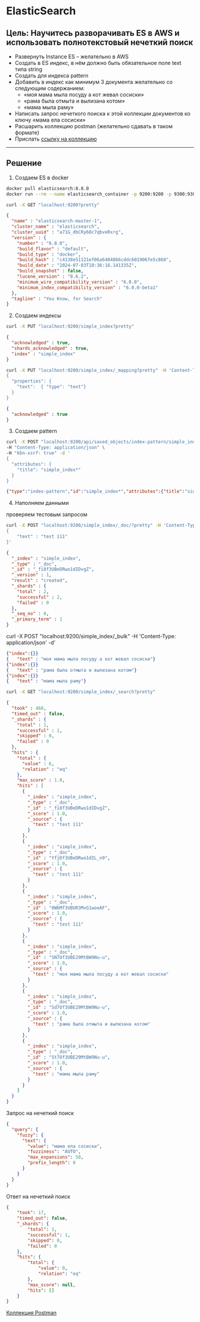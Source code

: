 # ElasticSearch

## Цель: Научитесь разворачивать ES в AWS и использовать полнотекстовый нечеткий поиск

* Развернуть Instance ES – желательно в AWS
* Создать в ES индекс, в нём должно быть обязательное поле text типа string
* Создать для индекса pattern
* Добавить в индекс как минимум 3 документа желательно со следующим содержанием:  
   * «моя мама мыла посуду а кот жевал сосиски»  
   * «рама была отмыта и вылизана котом»  
   * «мама мыла раму»  
* Написать запрос нечеткого поиска к этой коллекции документов ко ключу «мама ела сосиски»
* Расшарить коллекцию postman (желательно сдавать в таком формате)
* Прислать  [ссылку на коллекцию](ElasticSearch_test_collection.postman_collection.json)

---


## Решение

1. Создаем ES в docker

``` sh
docker pull elasticsearch:8.8.0
docker run --rm --name elasticsearch_container -p 9200:9200 -p 9300:9300 -e "discovery.type=single-node" -e "xpack.security.enabled=false" elasticsearch:8.8.0
```


``` sh
curl -X GET "localhost:9200?pretty" 
```

``` json
{
  "name" : "elasticsearch-master-1",
  "cluster_name" : "elasticsearch",
  "cluster_uuid" : "a71G_dbCRy60c7qbveRxrg",
  "version" : {
    "number" : "8.8.0",
    "build_flavor" : "default",
    "build_type" : "docker",
    "build_hash" : "c4138e51121ef06a6404866cddc601906fe5c868",
    "build_date" : "2024-07-03T10:36:16.141335Z",
    "build_snapshot" : false,
    "lucene_version" : "8.6.2",
    "minimum_wire_compatibility_version" : "6.8.0",
    "minimum_index_compatibility_version" : "6.0.0-beta1"
  },
  "tagline" : "You Know, for Search"
}
```

2. Создаем индексы

``` sh
curl -X PUT "localhost:9200/simple_index?pretty"
```

``` json
{
  "acknowledged" : true,
  "shards_acknowledged" : true,
  "index" : "simple_index"
}
```

``` sh
curl -X PUT "localhost:9200/simple_index/_mapping?pretty" -H 'Content-Type: application/json' -d'
{
  "properties": {
    "text":  { "type": "text"}
  }
}
```
``` json
{
  "acknowledged" : true
}
```

3. Создаем pattern

``` sh
curl -X POST "localhost:9200/api/saved_objects/index-pattern/simple_index*" \
-H "Content-Type: application/json" \
-H "kbn-xsrf: true" -d '
{
  "attributes": {
    "title": "simple_index*"
  }
}
```


``` json
{"type":"index-pattern","id":"simple_index*","attributes":{"title":"simple_index*"},"references":[],"migrationVersion":{"index-pattern":"7.6.0"},"updated_at":"2020-10-31T17:28:30.228Z","version":"WzUzLDFd","namespaces":["default"]}
```

4. Наполняем данными

проверяем тестовым запросом
``` sh
curl -X POST "localhost:9200/simple_index/_doc/?pretty" -H 'Content-Type: application/json' -d'
{
	"text" : "test 111"
}'
```

``` json
{
  "_index" : "simple_index",
  "_type" : "_doc",
  "_id" : "_fi8f3UBeDRwo1dIDvgZ",
  "_version" : 1,
  "result" : "created",
  "_shards" : {
    "total" : 2,
    "successful" : 2,
    "failed" : 0
  },
  "_seq_no" : 0,
  "_primary_term" : 1
}
```


curl -X POST "localhost:9200/simple_index/_bulk" -H 'Content-Type: application/json' -d'
``` json
{"index":{}}
{	"text" : "моя мама мыла посуду а кот жевал сосиски"}
{"index":{}}
{	"text" : "рама была отмыта и вылизана котом"}
{"index":{}}
{	"text" : "мама мыла раму"}

```

``` sh
curl -X GET "localhost:9200/simple_index/_search?pretty"                                           
```
``` json
{
  "took" : 468,
  "timed_out" : false,
  "_shards" : {
    "total" : 1,
    "successful" : 1,
    "skipped" : 0,
    "failed" : 0
  },
  "hits" : {
    "total" : {
      "value" : 6,
      "relation" : "eq"
    },
    "max_score" : 1.0,
    "hits" : [
      {
        "_index" : "simple_index",
        "_type" : "_doc",
        "_id" : "_fi8f3UBeDRwo1dIDvgZ",
        "_score" : 1.0,
        "_source" : {
          "text" : "test 111"
        }
      },
      {
        "_index" : "simple_index",
        "_type" : "_doc",
        "_id" : "YfjDf3UBeDRwo1dIL_n9",
        "_score" : 1.0,
        "_source" : {
          "text" : "test 111"
        }
      },
      {
        "_index" : "simple_index",
        "_type" : "_doc",
        "_id" : "0WbMf3UBUR3MvG1woeAF",
        "_score" : 1.0,
        "_source" : {
          "text" : "test 111"
        }
      },
      {
        "_index" : "simple_index",
        "_type" : "_doc",
        "_id" : "SN7Of3UBE29MtBW9Nu-u",
        "_score" : 1.0,
        "_source" : {
          "text" : "моя мама мыла посуду а кот жевал сосиски"
        }
      },
      {
        "_index" : "simple_index",
        "_type" : "_doc",
        "_id" : "Sd7Of3UBE29MtBW9Nu-u",
        "_score" : 1.0,
        "_source" : {
          "text" : "рама была отмыта и вылизана котом"
        }
      },
      {
        "_index" : "simple_index",
        "_type" : "_doc",
        "_id" : "St7Of3UBE29MtBW9Nu-u",
        "_score" : 1.0,
        "_source" : {
          "text" : "мама мыла раму"
        }
      }
    ]
  }
}
```

Запрос на нечеткий поиск
``` json
{
  "query": {
    "fuzzy": {
      "text": {
        "value": "мама ела сосиски",
        "fuzziness": "AUTO",
        "max_expansions": 50,
        "prefix_length": 0
      }
    }
  }
}
```
Ответ на нечеткий поиск
``` json
{
    "took": 17,
    "timed_out": false,
    "_shards": {
        "total": 1,
        "successful": 1,
        "skipped": 0,
        "failed": 0
    },
    "hits": {
        "total": {
            "value": 0,
            "relation": "eq"
        },
        "max_score": null,
        "hits": []
    }
}
```
[Коллекция Postman](ElasticSearch_test_collection.postman_collection.json)
